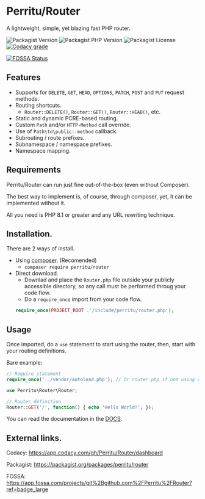 # Perritu/Router

A lightweight, simple, yet blazing fast PHP router.

![Packagist Version][] ![Packagist PHP Version][] ![Packagist License][] [![Codacy grade][]](https://app.codacy.com/gh/Perritu/Router/dashboard)

[![FOSSA Status][]](https://app.fossa.com/projects/git%2Bgithub.com%2FPerritu%2FRouter?ref=badge_shield)

## Features

- Supports for `DELETE`, `GET`, `HEAD`, `OPTIONS`, `PATCH`, `POST` and `PUT`
  request methods.
- Routing shortcuts.
  - `Router::DELETE()`, `Router::GET()`, `Router::HEAD()`, etc.
- Static and dynamic PCRE-based routing.
- Custom `Path` and/or `HTTP-Method` call override.
- Use of `Path\to\public::method` callback.
- Subrouting / route prefixes.
- Subnamespace / namespace prefixes.
- Namespace mapping.

## Requirements

Perritu/Router can run just fine out-of-the-box (even without Composer).

The best way to implement is, of course, through composer, yet, it can be
implemented without it.

All you need is PHP 8.1 or greater and any URL rewriting technique.

## Installation.

There are 2 ways of install.
- Using [composer]. (Recomended)
  - `composer require perritu/router`
- Direct download.
  - Downlad and place the `Router.php` file outside your publicly accessible
    directory, so any call must be performed throug your code flow.
  - Do a `require_once` import from your code flow.
  ```php
  require_once(PROJECT_ROOT .'/include/perritu/router.php');
  ```

## Usage

Once imported, do a `use` statement to start using the router, then, start with
your routing definitions.

Bare example:
```php
// Require statement
require_once('../vendor/autoload.php'); // Or router.php if not using composer.

use Perritu\Router\Router;

// Router definition
Router::GET('/', function() { echo 'Hello World!'; });
```

You can read the documentation in the [DOCS].

## External links.

Codacy: https://app.codacy.com/gh/Perritu/Router/dashboard

Packagist: https://packagist.org/packages/perritu/router

FOSSA: https://app.fossa.com/projects/git%2Bgithub.com%2FPerritu%2FRouter?ref=badge_large

[DOCS]:DOCS/Class.md

[composer]:https://getcomposer.org/download/
[Codacy grade]:https://img.shields.io/codacy/grade/80c9ca95a79846d29723b545196c7f0e?style=flat-square
[Packagist Version]:https://img.shields.io/packagist/v/perritu/router?style=flat-square
[Packagist PHP Version]:https://img.shields.io/packagist/dependency-v/perritu/router/php?style=flat-square
[Packagist License]:https://img.shields.io/packagist/l/perritu/router?style=flat-square
[FOSSA Status]:https://app.fossa.com/api/projects/git%2Bgithub.com%2FPerritu%2FRouter.svg?type=large
